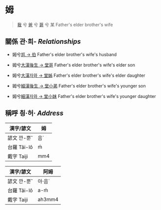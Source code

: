 # 姆
> [我](member1.md) 兮 [爸](member2.md) 兮 [哥](member10.md) 兮 某
> Father's elder brother's wife

## 關係 관·희- _Relationships_

- 姆兮[尪 → 伯](member10.md) Father's elder brother's wife's husband

- 姆兮[大漢後生 → 堂哥](member35.md) Father's elder brother's wife's elder son

- 姆兮[大漢자와 → 堂姊](member36.md) Father's elder brother's wife's elder daughter

- 姆兮[細漢後生 → 堂小弟](member37.md) Father's elder brother's wife's younger son

- 姆兮[細漢자와 → 堂小妹](member38.md) Father's elder brother's wife's younger daughter



## 稱呼 칑·허· _Address_

漢字/諺文 | 姆
--- | ---
諺文 깐-뿐ˆ | 음ˊ
台羅 Tâi-lô | ḿ
戴字 Taiji | mm4


漢字/諺文 | 阿姆
--- | ---
諺文 깐-뿐ˆ | 아·음ˊ
台羅 Tâi-lô | a-ḿ
戴字 Taiji | ah3mm4


